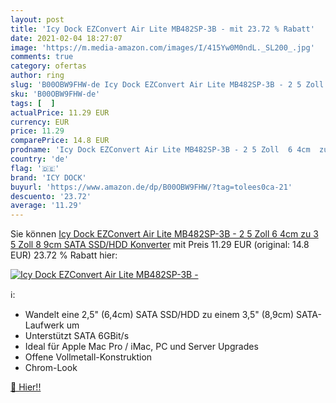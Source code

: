 ```yaml
---
layout: post
title: 'Icy Dock EZConvert Air Lite MB482SP-3B - mit 23.72 % Rabatt'
date: 2021-02-04 18:27:07
image: 'https://m.media-amazon.com/images/I/415Yw0M0ndL._SL200_.jpg'
comments: true
category: ofertas
author: ring
slug: 'B00OBW9FHW-de Icy Dock EZConvert Air Lite MB482SP-3B - 2 5 Zoll 6 4cm zu...'
sku: 'B00OBW9FHW-de'
tags: [  ]
actualPrice: 11.29 EUR
currency: EUR
price: 11.29
comparePrice: 14.8 EUR
prodname: 'Icy Dock EZConvert Air Lite MB482SP-3B - 2 5 Zoll  6 4cm  zu 3 5 Zoll  8 9cm  SATA SSD/HDD Konverter'
country: 'de'
flag: '🇩🇪'
brand: 'ICY DOCK'
buyurl: 'https://www.amazon.de/dp/B00OBW9FHW/?tag=tolees0ca-21'
descuento: '23.72'
average: '11.29'
---
```


Sie können [Icy Dock EZConvert Air Lite MB482SP-3B - 2 5 Zoll  6 4cm  zu 3 5 Zoll  8 9cm  SATA SSD/HDD Konverter](https://www.amazon.de/dp/B00OBW9FHW/?tag=tolees0ca-21) mit Preis 11.29 EUR (original: 14.8 EUR) 23.72 % Rabatt hier:

[![Icy Dock EZConvert Air Lite MB482SP-3B -](https://m.media-amazon.com/images/I/415Yw0M0ndL._SL200_.jpg)](https://www.amazon.de/dp/B00OBW9FHW/?tag=tolees0ca-21)

ℹ️:

- Wandelt eine 2,5" (6,4cm) SATA SSD/HDD zu einem 3,5" (8,9cm) SATA-Laufwerk um
- Unterstützt SATA 6GBit/s
- Ideal für Apple Mac Pro / iMac, PC und Server Upgrades
- Offene Vollmetall-Konstruktion
- Chrom-Look

[🛒 Hier!!](https://www.amazon.de/dp/B00OBW9FHW/?tag=tolees0ca-21)
